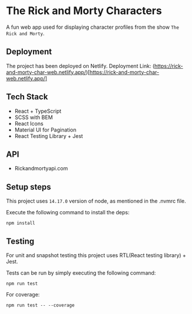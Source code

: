 # The Rick and Morty Characters

A fun web app used for displaying character profiles from the show `The Rick and Morty`.

## Deployment

The project has been deployed on Netlify.
Deployment Link: (https://rick-and-morty-char-web.netlify.app/)[https://rick-and-morty-char-web.netlify.app/]

## Tech Stack

- React + TypeScript
- SCSS with BEM
- React Icons
- Material UI for Pagination
- React Testing Library + Jest

## API

- Rickandmortyapi.com

## Setup steps

This project uses `14.17.0` version of node, as mentioned in the .nvmrc file.

Execute the following command to install the deps:

```
npm install
```

## Testing

For unit and snapshot testing this project uses RTL(React testing library) + Jest.

Tests can be run by simply executing the following command:

```
npm run test
```

For coverage:

```
npm run test -- --coverage
```
